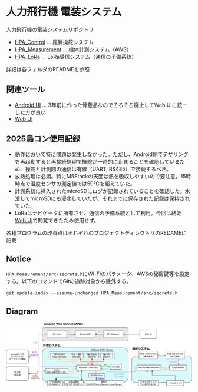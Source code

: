 # 人力飛行機 電装システム

人力飛行機の電装システムリポジトリ

- [HPA_Control](/HPA_Control) ... 尾翼操舵システム
- [HPA_Measurement](/HPA_Measurement) ... 機体計測システム（AWS）
- [HPA_LoRa](/HPA_LoRa) ... LoRa受信システム（通信の予備系統）

詳細は各フォルダのREADMEを参照 

## 関連ツール

- [Android UI](https://github.com/WASA-EET/EET23) ... 3年前に作った骨董品なのでそろそろ廃止してWeb UIに統一した方が良い
- [Web UI](https://github.com/21km43/WASA_2025_GUI_JS)

## 2025鳥コン使用記録

- 動作において特に問題は発生しなかった。ただし、Android側でテザリングを再起動すると再接続処理で操舵が一時的に止まることを確認しているため、操舵と計測間の通信は有線（UART, RS485）で接続するべき。
- 放熱処理は必須。特にM5Stackの天面は熱を吸収しやすいので要注意。15時時点で温度センサの測定値では50℃を超えていた。
- 計測系統に挿入されたmicroSDにログが記録されていることを確認した。水没してmicroSDにも浸水していたが、それまでに保存された記録は保持されていた。
- LoRaはナビゲータに所有させ、通信の予備系統として利用。今回は終始[Web UI](https://github.com/21km43/WASA_2025_GUI_JS)で閲覧できたため使用せず。

各種プログラムの改善点はそれぞれのプロジェクトディレクトリのREDAMEに記載

## Notice

`HPA_Measurement/src/secrets.h`にWi-Fiのパラメータ、AWSの秘密鍵等を設定する。以下のコマンドでGitの追跡対象から除外する。

```
git update-index --assume-unchanged HPA_Measurement/src/secrets.h
```

## Diagram

![HPA.drawio](HPA.drawio.svg)

